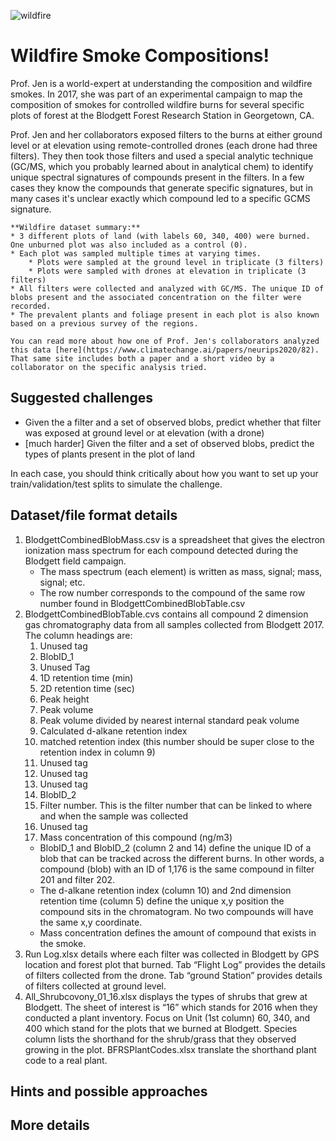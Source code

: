 
![wildfire](prescribed_burn_public_domain.jpg)

# Wildfire Smoke Compositions!

Prof. Jen is a world-expert at understanding the composition and wildfire smokes. In 2017, she was part of an experimental campaign to map the composition of smokes for controlled wildfire burns for several specific plots of forest at the Blodgett Forest Research Station in Georgetown, CA. 

Prof. Jen and her collaborators exposed filters to the burns at either ground level or at elevation using remote-controlled drones (each drone had three filters). They then took those filters and used a special analytic technique (GC/MS, which you probably learned about in analytical chem) to identify unique spectral signatures of compounds present in the filters. In a few cases they know the compounds that generate specific signatures, but in many cases it's unclear exactly which compound led to a specific GCMS signature. 

`````{note}
**Wildfire dataset summary:**
* 3 different plots of land (with labels 60, 340, 400) were burned. One unburned plot was also included as a control (0).
* Each plot was sampled multiple times at varying times. 
    * Plots were sampled at the ground level in triplicate (3 filters)
    * Plots were sampled with drones at elevation in triplicate (3 filters)
* All filters were collected and analyzed with GC/MS. The unique ID of blobs present and the associated concentration on the filter were recorded. 
* The prevalent plants and foliage present in each plot is also known based on a previous survey of the regions. 
`````

`````{seealso}
You can read more about how one of Prof. Jen's collaborators analyzed this data [here](https://www.climatechange.ai/papers/neurips2020/82). That same site includes both a paper and a short video by a collaborator on the specific analysis tried.
`````

## Suggested challenges

* Given the a filter and a set of observed blobs, predict whether that filter was exposed at ground level or at elevation (with a drone)
* [much harder] Given the filter and a set of observed blobs, predict the types of plants present in the plot of land

In each case, you should think critically about how you want to set up your train/validation/test splits to simulate the challenge. 

## Dataset/file format details
1. BlodgettCombinedBlobMass.csv is a spreadsheet that gives the electron ionization mass spectrum for each compound detected during the Blodgett field campaign. 
    * The mass spectrum (each element) is written as mass, signal; mass, signal; etc.
    * The row number corresponds to the compound of the same row number found in BlodgettCombinedBlobTable.csv
2. BlodgettCombinedBlobTable.cvs contains all compound 2 dimension gas chromatography data from all samples collected from Blodgett 2017. The column headings are:
    1. Unused tag
    2. BlobID_1
    3. Unused Tag
    4. 1D retention time (min)
    5. 2D retention time (sec)
    6. Peak height
    7. Peak volume
    8. Peak volume divided by nearest internal standard peak volume
    9. Calculated d-alkane retention index
    10. matched retention index (this number should be super close to the retention index in column 9)
    11. Unused tag
    12. Unused tag
    13. Unused tag
    14. BlobID_2
    15. Filter number. This is the filter number that can be linked to where and when the sample was collected
    16. Unused tag
    17. Mass concentration of this compound (ng/m3)
    * BlobID_1 and BlobID_2 (column 2 and 14) define the unique ID of a blob that can be tracked across the different burns. In other words, a compound (blob) with an ID of 1,176 is the same compound in filter 201 and filter 202. 
    * The d-alkane retention index (column 10) and 2nd dimension retention time (column 5) define the unique x,y position the compound sits in the chromatogram. No two compounds will have the same x,y coordinate. 
    * Mass concentration defines the amount of compound that exists in the smoke. 
3. Run Log.xlsx details where each filter was collected in Blodgett by GPS location and forest plot that burned. Tab “Flight Log” provides the details of filters collected from the drone. Tab “ground Station” provides details of filters collected at ground level.
4. All_Shrubcovony_01_16.xlsx displays the types of shrubs that grew at Blodgett. The sheet of interest is “16” which stands for 2016 when they conducted a plant inventory. Focus on Unit (1st column) 60, 340, and 400 which stand for the plots that we burned at Blodgett. Species column lists the shorthand for the shrub/grass that they observed growing in the plot. BFRSPlantCodes.xlsx translate the shorthand plant code to a real plant.

## Hints and possible approaches

## More details
